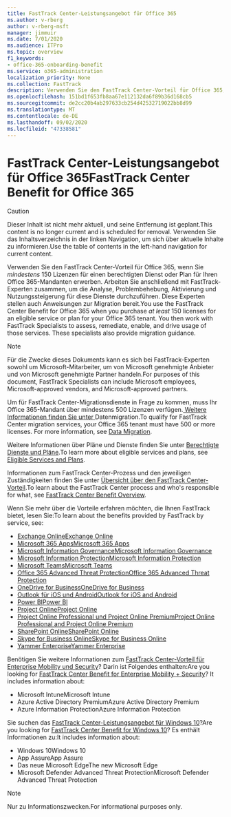 ```yaml
---
title: FastTrack Center-Leistungsangebot für Office 365
ms.author: v-rberg
author: v-rberg-msft
manager: jimmuir
ms.date: 7/01/2020
ms.audience: ITPro
ms.topic: overview
f1_keywords:
- office-365-onboarding-benefit
ms.service: o365-administration
localization_priority: None
ms.collection: FastTrack
description: Verwenden Sie den FastTrack Center-Vorteil für Office 365, wenn Sie mindestens 150 Lizenzen für einen berechtigten Dienst oder Plan für Ihren Office 365-Mandanten erwerben. Arbeiten Sie anschließend mit FastTrack-Experten zusammen, um die Analyse, Problembehebung, Aktivierung und Nutzungssteigerung für diese Dienste durchzuführen. Diese Experten stellen auch Anweisungen zur Migration bereit.
ms.openlocfilehash: 151bd1f653fb8aa67e112132da6f89b36d168cb5
ms.sourcegitcommit: de2cc20b4ab297633cb254d42532719022bb8d99
ms.translationtype: MT
ms.contentlocale: de-DE
ms.lasthandoff: 09/02/2020
ms.locfileid: "47338581"
---
```

# <a name="fasttrack-center-benefit-for-office-365"></a><span data-ttu-id="1e48a-105">FastTrack Center-Leistungsangebot für Office 365</span><span class="sxs-lookup"><span data-stu-id="1e48a-105">FastTrack Center Benefit for Office 365</span></span>

> [!CAUTION]
> <span data-ttu-id="1e48a-106">Dieser Inhalt ist nicht mehr aktuell, und seine Entfernung ist geplant.</span><span class="sxs-lookup"><span data-stu-id="1e48a-106">This content is no longer current and is scheduled for removal.</span></span> <span data-ttu-id="1e48a-107">Verwenden Sie das Inhaltsverzeichnis in der linken Navigation, um sich über aktuelle Inhalte zu informieren.</span><span class="sxs-lookup"><span data-stu-id="1e48a-107">Use the table of contents in the left-hand navigation for current content.</span></span>

<span data-ttu-id="1e48a-p103">Verwenden Sie den FastTrack Center-Vorteil für Office 365, wenn Sie *mindestens* 150 Lizenzen für einen berechtigten Dienst oder Plan für Ihren Office 365-Mandanten erwerben. Arbeiten Sie anschließend mit FastTrack-Experten zusammen, um die Analyse, Problembehebung, Aktivierung und Nutzungssteigerung für diese Dienste durchzuführen. Diese Experten stellen auch Anweisungen zur Migration bereit.</span><span class="sxs-lookup"><span data-stu-id="1e48a-p103">You use the FastTrack Center Benefit for Office 365 when you purchase  *at least*  150 licenses for an eligible service or plan for your Office 365 tenant. You then work with FastTrack Specialists to assess, remediate, enable, and drive usage of those services. These specialists also provide migration guidance.</span></span> 
  
> [!NOTE]
> <span data-ttu-id="1e48a-111">Für die Zwecke dieses Dokuments kann es sich bei FastTrack-Experten sowohl um Microsoft-Mitarbeiter, um von Microsoft genehmigte Anbieter und von Microsoft genehmigte Partner handeln.</span><span class="sxs-lookup"><span data-stu-id="1e48a-111">For purposes of this document, FastTrack Specialists can include Microsoft employees, Microsoft-approved vendors, and Microsoft-approved partners.</span></span> 
  
<span data-ttu-id="1e48a-p104">Um für FastTrack Center-Migrationsdienste in Frage zu kommen, muss Ihr Office 365-Mandant über mindestens 500 Lizenzen verfügen.[ Weitere Informationen finden Sie unter ](O365-data-migration.md)Datenmigration.</span><span class="sxs-lookup"><span data-stu-id="1e48a-p104">To qualify for FastTrack Center migration services, your Office 365 tenant must have 500 or more licenses. For more information, see [Data Migration](O365-data-migration.md).</span></span>
  
<span data-ttu-id="1e48a-114">Weitere Informationen über Pläne und Dienste finden Sie unter [Berechtigte Dienste und Pläne](M365-eligible-services-and-plans.md).</span><span class="sxs-lookup"><span data-stu-id="1e48a-114">To learn more about eligible services and plans, see [Eligible Services and Plans](M365-eligible-services-and-plans.md).</span></span>
  
<span data-ttu-id="1e48a-115">Informationen zum FastTrack Center-Prozess und den jeweiligen Zuständigkeiten finden Sie unter [Übersicht über den FastTrack Center-Vorteil](O365-fasttrack-benefit-overview.md).</span><span class="sxs-lookup"><span data-stu-id="1e48a-115">To learn about the FastTrack Center process and who's responsible for what, see [FastTrack Center Benefit Overview](O365-fasttrack-benefit-overview.md).</span></span>

<span data-ttu-id="1e48a-116">Wenn Sie mehr über die Vorteile erfahren möchten, die Ihnen FastTrack bietet, lesen Sie:</span><span class="sxs-lookup"><span data-stu-id="1e48a-116">To learn about the benefits provided by FastTrack by service, see:</span></span>

- [<span data-ttu-id="1e48a-117">Exchange Online</span><span class="sxs-lookup"><span data-stu-id="1e48a-117">Exchange Online</span></span>](O365-fasttrack-responsibilities.md#exchange-online)
- [<span data-ttu-id="1e48a-118">Microsoft 365 Apps</span><span class="sxs-lookup"><span data-stu-id="1e48a-118">Microsoft 365 Apps</span></span>](O365-fasttrack-responsibilities.md#microsoft-365-apps)
- [<span data-ttu-id="1e48a-119">Microsoft Information Governance</span><span class="sxs-lookup"><span data-stu-id="1e48a-119">Microsoft Information Governance</span></span>](O365-fasttrack-responsibilities.md#microsoft-information-governance)
- [<span data-ttu-id="1e48a-120">Microsoft Information Protection</span><span class="sxs-lookup"><span data-stu-id="1e48a-120">Microsoft Information Protection</span></span>](O365-fasttrack-responsibilities.md#microsoft-information-protection)
- [<span data-ttu-id="1e48a-121">Microsoft Teams</span><span class="sxs-lookup"><span data-stu-id="1e48a-121">Microsoft Teams</span></span>](O365-fasttrack-responsibilities.md#microsoft-teams)
- [<span data-ttu-id="1e48a-122">Office 365 Advanced Threat Protection</span><span class="sxs-lookup"><span data-stu-id="1e48a-122">Office 365 Advanced Threat Protection</span></span>](O365-fasttrack-responsibilities.md#office-365-advanced-threat-protection)
- [<span data-ttu-id="1e48a-123">OneDrive for Business</span><span class="sxs-lookup"><span data-stu-id="1e48a-123">OneDrive for Business</span></span>](O365-fasttrack-responsibilities.md#onedrive-for-business)
- [<span data-ttu-id="1e48a-124">Outlook für iOS und Android</span><span class="sxs-lookup"><span data-stu-id="1e48a-124">Outlook for iOS and Android</span></span>](O365-fasttrack-responsibilities.md#outlook-for-ios-and-android)
- [<span data-ttu-id="1e48a-125">Power BI</span><span class="sxs-lookup"><span data-stu-id="1e48a-125">Power BI</span></span>](O365-fasttrack-responsibilities.md#power-bi)
- [<span data-ttu-id="1e48a-126">Project Online</span><span class="sxs-lookup"><span data-stu-id="1e48a-126">Project Online</span></span>](O365-fasttrack-responsibilities.md#project-online)
- [<span data-ttu-id="1e48a-127">Project Online Professional und Project Online Premium</span><span class="sxs-lookup"><span data-stu-id="1e48a-127">Project Online Professional and Project Online Premium</span></span>](O365-fasttrack-responsibilities.md#project-online-professional-and-project-online-premium)
- [<span data-ttu-id="1e48a-128">SharePoint Online</span><span class="sxs-lookup"><span data-stu-id="1e48a-128">SharePoint Online</span></span>](O365-fasttrack-responsibilities.md#sharepoint-online)
- [<span data-ttu-id="1e48a-129">Skype for Business Online</span><span class="sxs-lookup"><span data-stu-id="1e48a-129">Skype for Business Online</span></span>](O365-fasttrack-responsibilities.md#skype-for-business-online)
- [<span data-ttu-id="1e48a-130">Yammer Enterprise</span><span class="sxs-lookup"><span data-stu-id="1e48a-130">Yammer Enterprise</span></span>](O365-fasttrack-responsibilities.md#yammer-enterprise)
  
<span data-ttu-id="1e48a-p105">Benötigen Sie weitere Informationen zum [FastTrack Center-Vorteil für Enterprise Mobility und Security](EMS-fasttrack-benefit-for-EMS.md)? Darin ist Folgendes enthalten:</span><span class="sxs-lookup"><span data-stu-id="1e48a-p105">Are you looking for [FastTrack Center Benefit for Enterprise Mobility + Security](EMS-fasttrack-benefit-for-EMS.md)? It includes information about:</span></span>
  
- <span data-ttu-id="1e48a-133">Microsoft Intune</span><span class="sxs-lookup"><span data-stu-id="1e48a-133">Microsoft Intune</span></span>
- <span data-ttu-id="1e48a-134">Azure Active Directory Premium</span><span class="sxs-lookup"><span data-stu-id="1e48a-134">Azure Active Directory Premium</span></span> 
- <span data-ttu-id="1e48a-135">Azure Information Protection</span><span class="sxs-lookup"><span data-stu-id="1e48a-135">Azure Information Protection</span></span>

<span data-ttu-id="1e48a-136">Sie suchen das [FastTrack Center-Leistungsangebot für Windows 10](Win-10-fasttrack-benefit-for-Windows-10.md)?</span><span class="sxs-lookup"><span data-stu-id="1e48a-136">Are you looking for [FastTrack Center Benefit for Windows 10](Win-10-fasttrack-benefit-for-Windows-10.md)?</span></span> <span data-ttu-id="1e48a-137">Es enthält Informationen zu:</span><span class="sxs-lookup"><span data-stu-id="1e48a-137">It includes information about:</span></span>

- <span data-ttu-id="1e48a-138">Windows 10</span><span class="sxs-lookup"><span data-stu-id="1e48a-138">Windows 10</span></span>
- <span data-ttu-id="1e48a-139">App Assure</span><span class="sxs-lookup"><span data-stu-id="1e48a-139">App Assure</span></span>
- <span data-ttu-id="1e48a-140">Das neue Microsoft Edge</span><span class="sxs-lookup"><span data-stu-id="1e48a-140">The new Microsoft Edge</span></span>
- <span data-ttu-id="1e48a-141">Microsoft Defender Advanced Threat Protection</span><span class="sxs-lookup"><span data-stu-id="1e48a-141">Microsoft Defender Advanced Threat Protection</span></span>
    
> [!NOTE]
> <span data-ttu-id="1e48a-142">Nur zu Informationszwecken.</span><span class="sxs-lookup"><span data-stu-id="1e48a-142">For informational purposes only.</span></span> 

